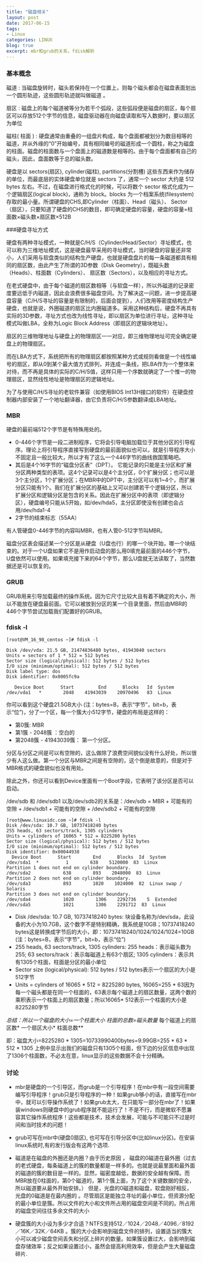 ```yaml
---
title: "磁盘相关"
layout: post
date: 2017-06-15
tags:
- Linux
categories: LINUX
blog: true
excerpt: mbr和grub的关系，fdisk解析
---
```


### 基本概念

磁道 : 当磁盘旋转时，磁头若保持在一个位置上，则每个磁头都会在磁盘表面划出一个圆形轨迹，这些圆形轨迹就叫做磁道 。

扇区 : 磁盘上的每个磁道被等分为若干个弧段，这些弧段便是磁盘的扇区，每个扇区可以存放512个字节的信息，磁盘驱动器在向磁盘读取和写入数据时，要以扇区为单位

磁柱( 柱面 ) : 硬盘通常由重叠的一组盘片构成，每个盘面都被划分为数目相等的磁道，并从外缘的“0”开始编号，具有相同编号的磁道形成一个圆柱，称之为磁盘的柱面。磁盘的柱面数与一个盘面上的磁道数是相等的。由于每个盘面都有自己的磁头，因此，盘面数等于总的磁头数。

硬盘是以 sectors(扇区), cylinder(磁柱), partitions(分割槽) 这些东西来作为储存的单位，而最底层的实体硬盘单位就是 sectors 了，通常一个 sector 大约是 512 bytes 左右。不过，在磁盘进行格式化的时候，可以将数个 sector 格式化成为一个逻辑扇区(logical block)，通称为 block。blocks 为一个档案系统(filesystem)存取的最小量。所谓硬盘的CHS,即Cylinder（柱面）、Head（磁头）、  Sector（扇区），只要知道了硬盘的CHS的数目，即可确定硬盘的容量，硬盘的容量=柱面数×磁头数×扇区数×512B

###硬盘寻址方式

硬盘有两种寻址模式，一种就是C/H/S（Cylinder/Head/Sector）寻址模式，也可以称为三维地址模式，这是硬盘最早采用的寻址模式，当时硬盘的容量还非常小，人们采用与软盘类似的结构生产硬盘，也就是硬盘盘片的每一条磁道都具有相同的扇区数，由此产生了所谓的3D参数（Disk Geometry），既磁头数（Heads）、柱面数（Cylinders）、 扇区数（Sectors），以及相应的寻址方式。

在老式硬盘中，由于每个磁道的扇区数相等（与软盘一样），所以外磁道的记录密度要远低于内磁道，因此会浪费很多磁盘空间。为了解决这一问题，进一步提高硬盘容量（C/H/S寻址的容量是有限制的，后面会提到），人们改用等密度结构生产硬盘，也就是说，外圈磁道的扇区比内圈磁道多。采用这种结构后，硬盘不再具有实际的3D参数，寻址方式也改为线性寻址，即以扇区为单位进行寻址，这种寻址模式叫做LBA，全称为Logic Block Address（即扇区的逻辑块地址）。

扇区的三维物理地址与硬盘上的物理扇区一一对应，即三维物理地址可完全确定硬盘上的物理扇区。

而在LBA方式下，系统把所有的物理扇区都按照某种方式或规则看做是一个线性编号的扇区，即从0到某个最大值方式排列，并连成一条线，把LBA作为一个整体来对待，而不再是具体的实际的C/H/S值，这样只用一个序数就确定了一个惟一的物理扇区，显然线性地址是物理扇区的逻辑地址。

为了与使用C/H/S寻址的老软件兼容（如使用BIOS Int13H接口的软件）在硬盘控制器内部安装了一个地址翻译器，由它负责将C/H/S参数翻译成LBA地址。


### MBR


硬盘的最前端512个字节是有特殊用处的。 

* 0-446个字节是一段二进制程序，它将会引导电脑加载位于其他分区的引导程序。理论上将引导程序直接写到硬盘的最前面貌似也可以，就是引导程序大小不固定且一般比较大，所以才有了这么一个446字节的曲线救国策略吧。 
* 其后是4个16字节的“磁盘分区表”（DPT）。 它能记录的只能是主分区和扩展分区两种类型的表项。这4个记录可以是4个主分区，0个扩展分区；也可以是3个主分区，1个扩展分区；在MBR中的DPT中，主分区可以有1~4个，而扩展分区只能有1个。我们在扩展分区的基础上又可以创建若干个逻辑分区，所以扩展分区和逻辑分区是包含的关系。因此在扩展分区中的表项（即逻辑分区），硬盘编号只能从5开始，如/dev/hda5，主分区即使没有创建也会占用/dev/hda1-4
* 2字节的结束标志（55AA）

有人管硬盘0-446字节的内容叫MBR，也有人管0-512字节叫MBR。

磁盘分区表会描述某一个分区是从硬盘（U盘也行）的哪一个块开始，哪一个块结束的。对于一个U盘如果它不是用作启动盘的那么用0填充最前面的446个字节，U盘依然可以使用。如果填充接下来的64个字节，那么U盘就无法读取了，当然数据还是可以恢复的。

### GRUB

GRUB用来引导加载最终的操作系统。因为它尺寸比较大且有着不确定的大小，所以不能放在硬盘最前面。它可以被放到分区的某一个目录里面，然后由MBR的446个字节尝试加载我们配置好的GRUB。


### fdisk -l


```linux
[root@VM_16_98_centos ~]# fdisk -l

Disk /dev/vda: 21.5 GB, 21474836480 bytes, 41943040 sectors
Units = sectors of 1 * 512 = 512 bytes
Sector size (logical/physical): 512 bytes / 512 bytes
I/O size (minimum/optimal): 512 bytes / 512 bytes
Disk label type: dos
Disk identifier: 0x0005fc9a

   Device Boot      Start         End      Blocks   Id  System
/dev/vda1   *        2048    41943039    20970496   83  Linux

```


你可以看到这个硬盘21.5GB大小 (注：bytes=B，表示“字节”，bit=b，表示“位”)，分了一个区，每一个簇大小512字节，硬盘的布局是这样的： 

* 第0簇: MBR 
* 第1簇 - 2048簇 ：空白的
* 第2048簇 - 41943039簇： 第一个分区。 



分区与分区之间是可以有空隙的，这么做除了浪费空间貌似没有什么好处，所以很少有人这么做。第一个分区与MBR之间是有空隙的，这个倒是故意的，但是对于MBR格式的硬盘貌似也没有用处。

除此之外，你还可以看到Device里面有一个Boot字段，它表明了该分区是否可以启动。


/dev/sdb 和 /dev/sdb1 以及/dev/sdb2的关系是：/dev/sdb = MBR + 可能有的空隙 + /dev/sdb1 + 可能有的空隙 +  /dev/sdb2 + 可能有的空隙




```linux
[root@www.linuxidc.com ~]# fdisk -l 
Disk /dev/sda: 10.7 GB, 10737418240 bytes 
255 heads, 63 sectors/track, 1305 cylinders 
Units = cylinders of 16065 * 512 = 8225280 bytes 
Sector size (logical/physical): 512 bytes / 512 bytes 
I/O size (minimum/optimal): 512 bytes / 512 bytes 
Disk identifier: 0x00044938 
  Device Boot      Start        End      Blocks  Id  System 
/dev/sda1  *          1        638    5120000  83  Linux 
Partition 1 does not end on cylinder boundary. 
/dev/sda2            638        893    2048000  83  Linux 
Partition 2 does not end on cylinder boundary. 
/dev/sda3            893        1020    1024000  82  Linux swap / Solaris 
Partition 3 does not end on cylinder boundary. 
/dev/sda4            1020        1306    2292736    5  Extended 
/dev/sda5            1021        1306    2291712  83  Linux
```

- Disk /dev/sda: 10.7 GB, 10737418240 bytes: 块设备名称为/dev/sda，此设备的大小为10.7GB，这个数字不是特别精确，我系统是10GB；10737418240 bytes这是转换成字节后的大小，即：10737418240/1024/1024/1024=10GB (注：bytes=B，表示“字节”，bit=b，表示“位”)
- 255 heads, 63 sectors/track, 1305 cylinders: 255 heads：表示磁头数为255; 63 sectors/track：表示每磁道上有63个扇区; 1305 cylinders：表示共有1305个柱面，柱面是分区的最小单位
- Sector size (logical/physical): 512 bytes / 512 bytes表示一个扇区的大小是512字节
- Units = cylinders of 16065 * 512 = 8225280 bytes, 16065=255 * 63因为每一个磁头都是在同一个柱面的，63表示每个磁道上的扇区数量，这两个数的乘积表示一个柱面上的扇区数量；所以16065* 512表示一个柱面的大小是8225280字节


**总结：所以一个磁盘的大小=一个柱面大小* 柱面的总数=磁头数量* 每个磁道上的扇区数* 一个扇区大小* 柱面总数**

即：磁盘大小=8225280 * 1305=10733990400bytes=9.99GB=255 * 63 * 512 * 1305
上例中显示出我们的磁盘只有1305个柱面，但下边的分区信息中出现了1306个柱面数，不必太在意，linux显示的这些数据不会十分精确。



### 讨论

- mbr是硬盘的一个引导区，而grub是一个引导程序！在mbr中有一段空间需要编写引导程序！grub只是引导程序的一种！如果grub够小的话，直接写在mbr中，就可以引导操作系统了！如果grub太大，在只能写一部分在mbr了！如果装windows则硬盘中的grub程序就不能运行了！不是不行，而是微软不愿兼容其它操作系统程序！这些都是技术，技术会发展，可能与不可能只不过是时间和当时技术的问题！


- grub可写在mbr中(硬盘0扇区), 也可写在引导分区中(比如linux分区)。在安装linux系统时,有的发行版会有这两个选项.


- 磁道是在磁盘的外圈还是内圈？由于历史原因 ， 磁盘的0磁道在最外圈（过去的老式硬盘，每条磁道上的簇的数量都是一样多的。也就是说最里面和最外面的磁道的簇的数目是一样的。显然，磁密度越低，数据的安全越有保障。而MBR放在0柱面的，第0个磁道的，第1个簇上面，为了这个关键数据的安全，所以磁道要从最外开始安排。） 
但是，光盘的0磁道和磁盘，软盘刚好相反，光盘的0磁道是在最内圈的 。尽管扇区是能独立寻址的最小单位，但资源分配的最小单位是簇。所以文件的大小和文件所占用的磁盘空间是不同的。所占用的磁盘空间往往多余文件的大小 

- 硬盘簇的大小设为多少才合适？NTFS支持512／1024／2048／4096／8192／16K／32K／64KB 。簇的大小会影响到磁盘文件的排列，设置适当的簇大小可以减少磁盘空间丢失和分区上碎片的数量。如果簇设置过大，会影响到磁盘存储效率；反之如果设置过小，虽然会提高利用效率，但是会产生大量磁盘碎片.
